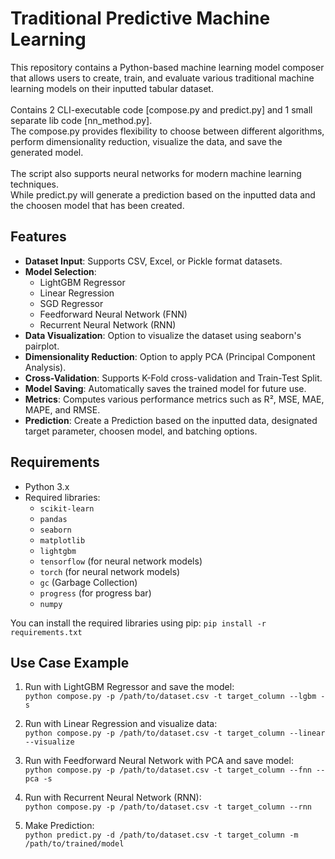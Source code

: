 
# Traditional Predictive Machine Learning

This repository contains a Python-based machine learning model composer that allows users to create, train, and evaluate various traditional machine learning models on their inputted tabular dataset. <br>
<br>Contains 2 CLI-executable code [compose.py and predict.py] and 1 small separate lib code [nn_method.py]. <br>
The compose.py provides flexibility to choose between different algorithms, perform dimensionality reduction, visualize the data, and save the generated model. <br>
<br>The script also supports neural networks for modern machine learning techniques. <br>
While predict.py will generate a prediction based on the inputted data and the choosen model that has been created. 

## Features

- **Dataset Input**: Supports CSV, Excel, or Pickle format datasets.
- **Model Selection**:
  - LightGBM Regressor
  - Linear Regression
  - SGD Regressor
  - Feedforward Neural Network (FNN)
  - Recurrent Neural Network (RNN)
- **Data Visualization**: Option to visualize the dataset using seaborn's pairplot.
- **Dimensionality Reduction**: Option to apply PCA (Principal Component Analysis).
- **Cross-Validation**: Supports K-Fold cross-validation and Train-Test Split.
- **Model Saving**: Automatically saves the trained model for future use.
- **Metrics**: Computes various performance metrics such as R², MSE, MAE, MAPE, and RMSE.
- **Prediction**: Create a Prediction based on the inputted data, designated target parameter, choosen model, and batching options.

## Requirements

- Python 3.x
- Required libraries:
  - `scikit-learn`
  - `pandas`
  - `seaborn`
  - `matplotlib`
  - `lightgbm`
  - `tensorflow` (for neural network models)
  - `torch` (for neural network models)
  - `gc` (Garbage Collection)
  - `progress` (for progress bar)
  - `numpy`

You can install the required libraries using pip:
```pip install -r requirements.txt```

## Use Case Example

1. Run with LightGBM Regressor and save the model:<br>
```python compose.py -p /path/to/dataset.csv -t target_column --lgbm -s```

2. Run with Linear Regression and visualize data:<br>
```python compose.py -p /path/to/dataset.csv -t target_column --linear --visualize```

3. Run with Feedforward Neural Network with PCA and save model:<br>
```python compose.py -p /path/to/dataset.csv -t target_column --fnn --pca -s```

4. Run with Recurrent Neural Network (RNN):<br>
```python compose.py -p /path/to/dataset.csv -t target_column --rnn```

5. Make Prediction:<br>
```python predict.py -d /path/to/dataset.csv -t target_column -m /path/to/trained/model```
 
